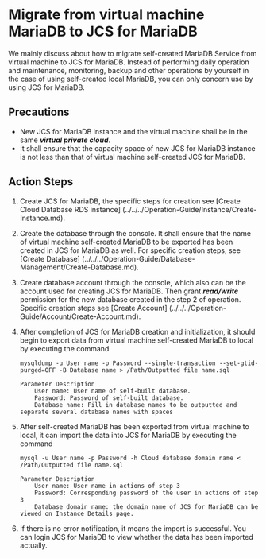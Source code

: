 # Migrate from virtual machine MariaDB to JCS for MariaDB 
We mainly discuss about how to migrate self-created MariaDB Service from virtual machine to JCS for MariaDB. Instead of performing daily operation and maintenance, monitoring, backup and other operations by yourself in the case of using self-created local MariaDB, you can only concern use by using JCS for MariaDB.

## Precautions
* New JCS for MariaDB instance and the virtual machine shall be in the same ***virtual private cloud***.
* It shall ensure that the capacity space of new JCS for MariaDB instance is not less than that of virtual machine self-created JCS for MariaDB.

## Action Steps
1. Create JCS for MariaDB, the specific steps for creation see [Create Cloud Database RDS instance] (../../../Operation-Guide/Instance/Create-Instance.md).
2. Create the database through the console. It shall ensure that the name of virtual machine self-created MariaDB to be exported has been created in JCS for MariaDB as well. For specific creation steps, see [Create Database] (../../../Operation-Guide/Database-Management/Create-Database.md).
3. Create database account through the console, which also can be the account used for creating JCS for MariaDB. Then grant ***read/write*** permission for the new database created in the step 2 of operation. Specific creation steps see [Create Account] (../../../Operation-Guide/Account/Create-Account.md).
4. After completion of JCS for MariaDB creation and initialization, it should begin to export data from virtual machine self-created MariaDB to local by executing the command

    ```
    mysqldump -u User name -p Password --single-transaction --set-gtid-purged=OFF -B Database name > /Path/Outputted file name.sql

    Parameter Description
        User name: User name of self-built database.
        Password: Password of self-built database.
        Database name: Fill in database names to be outputted and separate several database names with spaces
    ```

5. After self-created MariaDB has been exported from virtual machine to local, it can import the data into JCS for MariaDB by executing the command

    ```
    mysql -u User name -p Password -h Cloud database domain name < /Path/Outputted file name.sql

    Parameter Description
        User name: User name in actions of step 3
        Password: Corresponding password of the user in actions of step 3
        Database domain name: the domain name of JCS for MariaDB can be viewed on Instance Details page.
    ```
    
6. If there is no error notification, it means the import is successful. You can login JCS for MariaDB to view whether the data has been imported actually.
